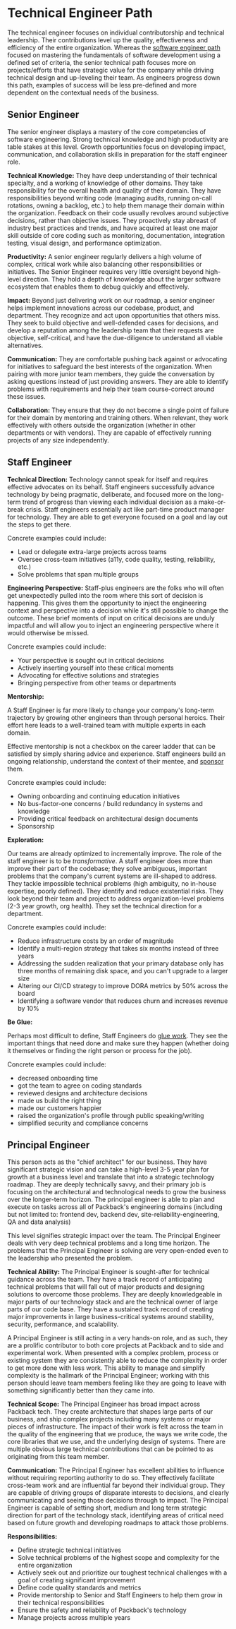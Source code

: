 # Technical Engineer Path

The technical engineer focuses on individual contributorship and technical leadership. Their contributions level up the quality, effectiveness and efficiency of the entire organization. Whereas the [software engineer path](software-engineer.md) focused on mastering the fundamentals of software development using a defined set of criteria, the senior technical path focuses more on projects/efforts that have strategic value for the company while driving technical design and up-leveling their team. As engineers progress down this path, examples of success will be less pre-defined and more dependent on the contextual needs of the business.

## Senior Engineer

The senior engineer displays a mastery of the core competencies of software engineering. Strong technical knowledge and high productivity are table stakes at this level. Growth opportunities focus on developing impact, communication, and collaboration skills in preparation for the staff engineer role.

**Technical Knowledge:** They have deep understanding of their technical specialty, and a working of knowledge of other domains. They take responsibility for the overall health and quality of their domain. They have responsibilities beyond writing code (managing audits, running on-call rotations, owning a backlog, etc.) to help them manage their domain within the organization. Feedback on their code usually revolves around subjective decisions, rather than objective issues. They proactively stay abreast of industry best practices and trends, and have acquired at least one major skill outside of core coding such as monitoring, documentation, integration testing, visual design, and performance optimization.

**Productivity:** A senior engineer regularly delivers a high volume of complex, critical work while also balancing other responsibilities or initiatives. The Senior Engineer requires very little oversight beyond high-level direction. They hold a depth of knowledge about the larger software ecosystem that enables them to debug quickly and effectively.

**Impact:** Beyond just delivering work on our roadmap, a senior engineer helps implement innovations across our codebase, product, and department. They recognize and act upon opportunities that others miss. They seek to build objective and well-defended cases for decisions, and develop a reputation among the leadership team that their requests are objective, self-critical, and have the due-diligence to understand all viable alternatives.

**Communication:** They are comfortable pushing back against or advocating for initiatives to safeguard the best interests of the organization. When pairing with more junior team members, they guide the conversation by asking questions instead of just providing answers. They are able to identify problems with requirements and help their team course-correct around these issues.

**Collaboration:** They ensure that they do not become a single point of failure for their domain by mentoring and training others. When relevant, they work effectively with others outside the organization (whether in other departments or with vendors). They are capable of effectively running projects of any size independently.

## Staff Engineer

**Technical Direction:** Technology cannot speak for itself and requires effective advocates on its behalf. Staff engineers successfully advance technology by being pragmatic, deliberate, and focused more on the long-term trend of progress than viewing each individual decision as a make-or-break crisis. Staff engineers essentially act like part-time product manager for technology. They are able to get everyone focused on a goal and lay out the steps to get there.

Concrete examples could include:

- Lead or delegate extra-large projects across teams
- Oversee cross-team initiatives (a11y, code quality, testing, reliability, etc.)
- Solve problems that span multiple groups

**Engineering Perspective:** Staff-plus engineers are the folks who will often get unexpectedly pulled into the room where this sort of decision is happening. This gives them the opportunity to inject the engineering context and perspective into a decision while it's still possible to change the outcome. These brief moments of input on critical decisions are unduly impactful and will allow you to inject an engineering perspective where it would otherwise be missed.

Concrete examples could include:

- Your perspective is sought out in critical decisions
- Actively inserting yourself into these critical moments
- Advocating for effective solutions and strategies
- Bringing perspective from other teams or departments

**Mentorship:**

A Staff Engineer is far more likely to change your company's long-term trajectory by growing other engineers than through personal heroics. Their effort here leads to a well-trained team with multiple experts in each domain.

Effective mentorship is not a checkbox on the career ladder that can be satisfied by simply sharing advice and experience. Staff engineers build an ongoing relationship, understand the context of their mentee, and [sponsor](https://larahogan.me/blog/what-sponsorship-looks-like/) them.

Concrete examples could include:

- Owning onboarding and continuing education initiatives
- No bus-factor-one concerns / build redundancy in systems and knowledge
- Providing critical feedback on architectural design documents
- Sponsorship

**Exploration:**

Our teams are already optimized to incrementally improve. The role of the staff engineer is to be *transformative*. A staff engineer does more than improve their part of the codebase; they solve ambiguous, important problems that the company's current systems are ill-shaped to address. They tackle impossible technical problems (high ambiguity, no in-house expertise, poorly defined). They identify and reduce existential risks. They look beyond their team and project to address organization-level problems (2-3 year growth, org health). They set the technical direction for a department.

Concrete examples could include:

- Reduce infrastructure costs by an order of magnitude
- Identify a multi-region strategy that takes six months instead of three years
- Addressing the sudden realization that your primary database only has three months of remaining disk space, and you can't upgrade to a larger size
- Altering our CI/CD strategy to improve DORA metrics by 50% across the board
- Identifying a software vendor that reduces churn and increases revenue by 10%

**Be Glue:**

Perhaps most difficult to define, Staff Engineers do [glue work](https://noidea.dog/glue). They see the important things that need done and make sure they happen (whether doing it themselves or finding the right person or process for the job).

Concrete examples could include:

- decreased onboarding time
- got the team to agree on coding standards
- reviewed designs and architecture decisions
- made us build the right thing
- made our customers happier
- raised the organization's profile through public speaking/writing
- simplified security and compliance concerns

## Principal Engineer

This person acts as the "chief architect" for our business. They have significant strategic vision and can take a high-level 3-5 year plan for growth at a business level and translate that into a strategic technology roadmap. They are deeply technically savvy, and their primary job is focusing on the architectural and technological needs to grow the business over the longer-term horizon. The principal engineer is able to plan and execute on tasks across all of Packback's engineering domains (including but not limited to: frontend dev, backend dev, site-reliability-engineering, QA and data analysis)

This level signifies strategic impact over the team. The Principal Engineer deals with very deep technical problems and a long time horizon. The problems that the Principal Engineer is solving are very open-ended even to the leadership who presented the problem.

**Technical Ability:** The Principal Engineer is sought-after for technical guidance across the team. They have a track record of anticipating technical problems that will fall out of major products and designing solutions to overcome those problems. They are deeply knowledgeable in major parts of our technology stack and are the technical owner of large parts of our code base. They have a sustained track record of creating major improvements in large business-critical systems around stability, security, performance, and scalability.

A Principal Engineer is still acting in a very hands-on role, and as such, they are a prolific contributor to both core projects at Packback and to side and experimental work. When presented with a complex problem, process or existing system they are consistently able to reduce the complexity in order to get more done with less work. This ability to manage and simplify complexity is the hallmark of the Principal Engineer; working with this person should leave team members feeling like they are going to leave with something significantly better than they came into.

**Technical Scope:** The Principal Engineer has broad impact across Packback tech. They create architecture that shapes large parts of our business, and ship complex projects including many systems or major pieces of infrastructure. The impact of their work is felt across the team in the quality of the engineering that we produce, the ways we write code, the core libraries that we use, and the underlying design of systems. There are multiple obvious large technical contributions that can be pointed to as originating from this team member.

**Communication:** The Principal Engineer has excellent abilities to influence without requiring reporting authority to do so. They effectively facilitate cross-team work and are influential far beyond their individual group. They are capable of driving groups of disparate interests to decisions, and clearly communicating and seeing those decisions through to impact. The Principal Engineer is capable of setting short, medium and long term strategic direction for part of the technology stack, identifying areas of critical need based on future growth and developing roadmaps to attack those problems.

**Responsibilities:**

- Define strategic technical initiatives
- Solve technical problems of the highest scope and complexity for the entire organization
- Actively seek out and prioritize our toughest technical challenges with a goal of creating significant improvement
- Define code quality standards and metrics
- Provide mentorship to Senior and Staff Engineers to help them grow in their technical responsibilities
- Ensure the safety and reliability of Packback's technology
- Manage projects across multiple years
